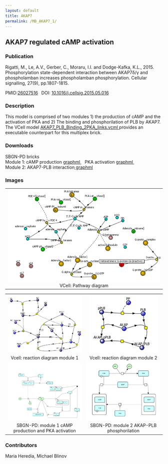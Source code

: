```yaml
---
layout: default
title: AKAP7
permalink: /MB_AKAP7_1/
---
```

## AKAP7 regulated cAMP activation

### Publication 

Rigatti, M., Le, A.V., Gerber, C., Moraru, I.I. and Dodge-Kafka, K.L., 2015. Phosphorylation state-dependent interaction between 
AKAP7δ/γ and phospholamban increases phospholamban phosphorylation. Cellular signalling, 27(9), pp.1807-1815.

 PMID:<a href="https://www.ncbi.nlm.nih.gov/pubmed/?term=26027516">26027516</a>&ensp; 
 DOI: <a href="https://doi.org/10.1016/j.cellsig.2015.05.016">10.1016/j.cellsig.2015.05.016</a><br />

### Description
This model is comprised of two modules 1) the production of cAMP and the activation of PKA and 2) The binding and phosphorilation of  PLB by AKAP7. The VCell model <a href="/modelbricks/AKAP7_PLB_Binding_2PKA_links.vcml"> AKAP7_PLB_Binding_2PKA_links.vcml </a> provides an executable counterpart for this multiplex brick.

### Downloads 
SBGN-PD bricks <br />
Module 1: cAMP production <a href="/modelbricks/module1_cAMPprod.graphml"> graphml </a> &ensp; PKA activation <a href="/modelbricks/module1_PKAact.graphml">graphml </a> &ensp;<br />
Module 2: AKAP7-PLB interaction<a href="/modelbricks/module2_AKAP7-PLB.graphml"> graphml </a><br />



### Images
<table> 
 <tr>
<td align="center" width="80%"><a href="https://modelbricks.github.io/images/modelbricks/Pathways-AKAP7.PNG"><img align="center" src="/images/modelbricks/Pathways-AKAP7.PNG"/></a></td>
 </tr>
 <tr>
 <td align="center"> VCell: Pathway diagram</td>
 </tr>
</table>
  
 <table> 
 <tr>
  <td align="center" width="30%"><a href="https://modelbricks.github.io/images/modelbricks/AKAP_Vcell_module1.PNG"><img align="center" src="/images/modelbricks/AKAP_Vcell_module1.PNG"/></a></td>
  <td align="center" width="30%"><a href="https://modelbricks.github.io/images/modelbricks/AKAP_Vcell_module2.png"><img align="center" src="/images/modelbricks/AKAP_Vcell_module2.png"/></a></td>
 </tr>
 <tr>
  <td align="center"> Vcell: reaction diagram module 1</td>
  <td align="center"> Vcell: reaction diagram module 2</td>
   </tr>
 <td align="center" width="50%"><a href="https://modelbricks.github.io/images/modelbricks/AKAP_SBGN_module1.png"><img align="center" src="/images/modelbricks/AKAP_SBGN_module1.png"/></a></td>
  <td align="center" width="50%"><a href="https://modelbricks.github.io/images/modelbricks/AKAP_SBGN_module2.png"><img align="center" src="/images/modelbricks/AKAP_SBGN_module2.png"/></a></td>
   <tr>
  <td align="center"> SBGN-PD: module 1 cAMP production and PKA activation</td>
  <td align="center"> SBGN-PD: module 2 AKAP-PLB phosphorilation</td>
  </tr>
 </table>

### Contributors
Maria Heredia, Michael Blinov
 
